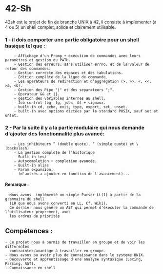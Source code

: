 # 42-Sh

42sh est le projet de fin de branche UNIX à 42, il consiste à implémenter (à 4 ou 5) un shell complet, solide et clairement utilisable.

  ### 1 - il dois comporter une partie obligatoire pour un shell basique tel que :
        - Affichage d'un Promp + exécution de commandes avec leurs paramètres et gestion du PATH.
        - Gestion des erreurs, sans utiliser errno, et de la valeur de retour des commandes.
        - Gestion correcte des espaces et des tabulations.
        - Édition complète de la ligne de commande.
        - Les opérateurs de redirection et d’aggrégation (>, >>, <, <<, >&, <&).
        - Gestion des Pipe "|" et des separateurs ";".
        - Operateur && et ||.
        - gestion des variables internes au shell.
        - Job control (bg, fg, jobs, &) + signaux.
        - built-in cd, echo, exit, type, export, set, unset.
        - built-in avec options dictées par le standard POSIX, sauf set et unset.
        
 ### 2 - Par la suite il y a la partie modulaire qui nous demande d'ajouter des fonctionnalité plus avancé:
        - Les inhibiteurs ” (double quote), ’ (simple quote) et \ (backslash)
        - La gestion complète de l’historique
        - Built-in test
        - Autocompletion + completion avancée.
        - Built-in alias
        - Param expansion.
        - (d'autres a ajouter en fonction de l'avancement)...
        

#### Remarque :
      Nous avons  implémenté un simple Parser LL(1) à partir de la grammaire du shell 
      (LR que nous avons converti en LL, Cf. Wiki).
      Ce dernier nous génére un AST qui permet d'éxecuter la commande de l'utilisateur proprement, avec
      les ordres de priorités


## Compétences :
    - Ce projet nous à permis de travailler en groupe et de voir les différentes
      contraintes/avantage à travailler en groupe.
    - Nous avons pu avoir plus de connaissance dans le systeme UNIX.
    - Decouverte et apprentissage d'une analyse syntaxique (Lexing, Parsing, AST).
    - Connaissance en shell
 
